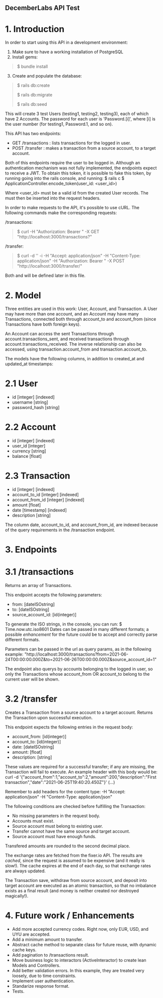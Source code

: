 ## DecemberLabs API Test

# 1. Introduction
In order to start using this API in a development environment:
  1) Make sure to have a working installation of PostgreSQL
  2) Install gems:
  > $ bundle install
  3) Create and populate the database: 
  > $ rails db:create
  > 
  > $ rails db:migrate
  > 
  > $ rails db:seed

This will create 3 test Users (testing1, testing2, testing3), each of which have 2 Accounts.
The password for each user is 'Password.[i]', where [i] is the user number (for testing1, Password.1, and so on).

This API has two endpoints:
  - GET  /transactions : lists transactions for the logged in user.
  - POST /transfer : makes a transaction from a source account, to a target account.

Both of this endpoints require the user to be logged in. Although an authentication mechanism was not fully implemented, the endpoints expect to receive a JWT. To obtain this token, it is possible to fake this token, by running going into the rails console, and running:
    $ rails c
    $ ApplicationController.encode_token(user_id: <user_id>)

Where <user_id> must be a valid id from the created User records. The <token> must then be inserted into the request headers.

In order to make requests to the API, it's possible to use cURL. The following commands make the corresponding requests:

  /transactions: 
  > $ curl -H "Authorization: Bearer <token>" -X GET "http://localhost:3000/transactions?<params>"

  /transfer: 
  > $ curl -d '<body>' -i -H "Accept: application/json" -H "Content-Type: application/json" -H "Authorization: Bearer <token>" -X POST "http://localhost:3000/transfer/"

  Both <body> and <params> will be defined later in this file.


# 2. Model
Three entities are used in this work: User, Account, and Transaction.
A User may have more than one account, and an Account may have many Transactions, connected both through account_to and account_from (since Transactions have both foreign keys).

An Account can access the sent Transactions through account.transactions_sent, and received transactions through account.transactions_received. The inverse relationship can also be accessed, using transaction.account_from and transaction.account_to.

The models have the following columns, in addition to created_at and updated_at timestamps:

# 2.1 User
 - id [integer] [indexed]
 - username [string]
 - password_hash [string]

# 2.2 Account
 - id [integer] [indexed]
 - user_id [integer]
 - currency [string]
 - balance [float]

# 2.3 Transaction
 - id [integer] [indexed]
 - account_to_id [integer] [indexed]
 - account_from_id [integer] [indexed]
 - amount [float]
 - date [timestamp] [indexed]
 - description [string]

The column date, account_to_id, and account_from_id, are indexed because of the query requirements in the /transaction endpoint.


# 3. Endpoints

# 3.1 /transactions
Returns an array of Transactions.

This endpoint accepts the following parameters:
  - from: [dateISOstring]
  - to: [dateISOstring]
  - source_account_id: [id(integer)]

To generate the ISO strings, in the console, you can run:
    $ Time.now.utc.iso8601
Dates can be passed in many different formats; a possible *enhancement* for the future could be to accept and correctly parse different formats.

Parameters can be passed in the url as query params, as in the following example:
  "http://localhost:3000/transactions?from=2021-06-24T00:00:00.000Z&to=2021-06-26T00:00:00.000Z&source_account_id=1"

The endpoint also querys by accounts belonging to the logged in user, so only the Transactions whose account_from OR account_to belong to the current user will be shown.

# 3.2 /transfer
Creates a Transaction from a source account to a target account.
Returns the Transaction upon successful execution.

This endpoint expects the following entries in the request body:
  - account_from: [id(integer)]
  - account_to: [id(integer)]
  - date: [dateISOstring]
  - amount: [float]
  - description: [string]

These values are required for a successful transfer; if any are missing, the Transaction will fail to execute. An example header with this body would be:
  curl -d '{"account_from":1,"account_to":2,"amount":200,"description":"First transaction","date":"2021-06-25T19:40:20.450Z"}' (...)

Remember to add headers for the content type:
  -H "Accept: application/json" -H "Content-Type: application/json"

The following conditions are checked before fulfilling the Transaction:
  - No missing parameters in the request body.
  - Accounts must exist.
  - Source account must belong to existing user.
  - Transfer cannot have the same source and target account.
  - Source account must have enough funds.

Transfered amounts are rounded to the second decimal place.

The exchange rates are fetched from the fixer.io API. The results are *cached*, since the request is assumed to be expensive (and it really is slow!). The cache expires at the end of each day, so that exchange rates are always updated.

The Transaction save, withdraw from source account, and deposit into target account are executed as an atomic transaction, so that no imbalance exists as a final result (and money is neither created nor destroyed magically!).


# 4. Future work / Enhancements
  - Add more accepted currency codes. Right now, only EUR, USD, and UYU are accepted.
  - Add a minimum amount to transfer.
  - Abstract cache method to separate class for future reuse, with dynamic cache keys.
  - Add pagination to /transactions result.
  - Move business logic to interactors (ActiveInteractor) to create lean Models and Controllers.
  - Add better validation errors. In this example, they are treated very loosely, due to time constraints.
  - Implement user authentication.
  - Standarize response format.
  - Tests.
